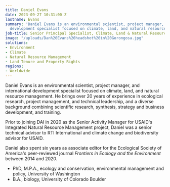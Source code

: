 ```yaml
---
title: Daniel Evans
date: 2023-09-27 10:31:00 Z
lastname: Evans
summary: 'Daniel Evans is an environmental scientist, project manager, and international
  development specialist focused on climate, land, and natural resource management. '
job-title: Senior Principal Specialist, Climate, Land & Natural Resources
image: "/uploads/Dan%20Evans%20headshot%20in%20Gorongosa.jpg"
solutions:
- Environment
- Climate
- Natural Resource Management
- Land Tenure and Property Rights
regions:
- Worldwide
---
```


Daniel Evans is an environmental scientist, project manager, and international development specialist focused on climate, land, and natural resource management. He brings over 20 years of experience in ecological research, project management, and technical leadership, and a diverse background combining scientific research, synthesis, strategy and business development, and training.

Prior to joining DAI in 2020 as the Senior Activity Manager for USAID's Integrated Natural Resource Management project, Daniel was a senior technical advisor to RTI International and climate change and biodiversity advisor for USAID.

Daniel also spent six years as associate editor for the Ecological Society of America's peer-reviewed journal *Frontiers in Ecology and the Environment* between 2014 and 2020.

* PhD, M.P.A., ecology and conservation, environmental management and policy, University of Washington
* B.A., biology, University of Colorado Boulder 